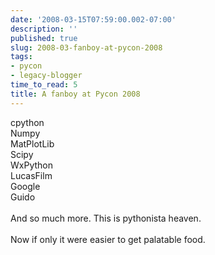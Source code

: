 ```yaml
---
date: '2008-03-15T07:59:00.002-07:00'
description: ''
published: true
slug: 2008-03-fanboy-at-pycon-2008
tags:
- pycon
- legacy-blogger
time_to_read: 5
title: A fanboy at Pycon 2008
---
```


cpython<br />Numpy<br />MatPlotLib<br />Scipy<br />WxPython<br />LucasFilm<br />Google<br />Guido<br /><br />And so much more.  This is pythonista heaven.<br /><br />Now if only it were easier to get palatable food.